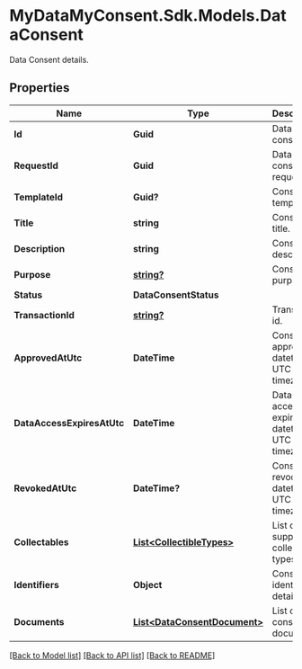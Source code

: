 # MyDataMyConsent.Sdk.Models.DataConsent
Data Consent details.

## Properties

Name | Type | Description | Notes
------------ | ------------- | ------------- | -------------
**Id** | **Guid** | Data consent id. | 
**RequestId** | **Guid** | Data consent request id. | 
**TemplateId** | **Guid?** | Consent template id. | [optional] 
**Title** | **string** | Consent title. | 
**Description** | **string** | Consent description. | 
**Purpose** | [**string?**](string?.md) | Consent purpose. | [optional] 
**Status** | **DataConsentStatus** |  | 
**TransactionId** | [**string?**](string?.md) | Transaction id. | [optional] 
**ApprovedAtUtc** | **DateTime** | Consent approval datetime in UTC timezone. | 
**DataAccessExpiresAtUtc** | **DateTime** | Data access expiration datetime in UTC timezone. | 
**RevokedAtUtc** | **DateTime?** | Consent revocation datetime in UTC timezone. | [optional] 
**Collectables** | [**List&lt;CollectibleTypes&gt;**](CollectibleTypes.md) | List of supported collectible types. | 
**Identifiers** | **Object** | Consented identity details. | [optional] 
**Documents** | [**List&lt;DataConsentDocument&gt;**](DataConsentDocument.md) | List of consented documents. | [optional] 

[[Back to Model list]](../README.md#documentation-for-models) [[Back to API list]](../README.md#documentation-for-api-endpoints) [[Back to README]](../README.md)

